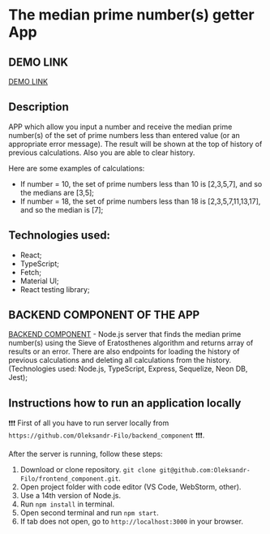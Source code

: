 # The median prime number(s) getter App

## DEMO LINK
[DEMO LINK](https://Oleksandr-Filo.github.io/frontend_component)

## Description
APP which allow you input a number and receive the median prime number(s) of the set of prime numbers less than entered value (or an appropriate error message).
The result will be shown at the top of history of previous calculations.
Also you are able to clear history.

Here are some examples of calculations:
- If number = 10, the set of prime numbers less than 10 is [2,3,5,7], and so the medians are [3,5];
- If number = 18, the set of prime numbers less than 18 is [2,3,5,7,11,13,17], and so the median is [7];

## Technologies used:
- React;
- TypeScript;
- Fetch;
- Material UI;
- React testing library;

## BACKEND COMPONENT OF THE APP
[BACKEND COMPONENT](https://github.com/Oleksandr-Filo/backend_component) - Node.js server that finds the median prime number(s) using the Sieve of Eratosthenes algorithm and returns array of results or an error.
There are also endpoints for loading the history of previous calculations and deleting all calculations from the history. (Technologies used: Node.js, TypeScript, Express, Sequelize, Neon DB, Jest);

## Instructions how to run an application locally 
❗️❗️❗️ First of all you have to run server locally from `https://github.com/Oleksandr-Filo/backend_component` ❗️❗️❗️.

After the server is running, follow these steps:
1. Download or clone repository. `git clone git@github.com:Oleksandr-Filo/frontend_component.git`.
2. Open project folder with code editor (VS Code, WebStorm, other).
3. Use a 14th version of Node.js.
4. Run ```npm install``` in terminal.
5. Open second terminal and run ```npm start```.
6. If tab does not open, go to ```http://localhost:3000``` in your browser.
